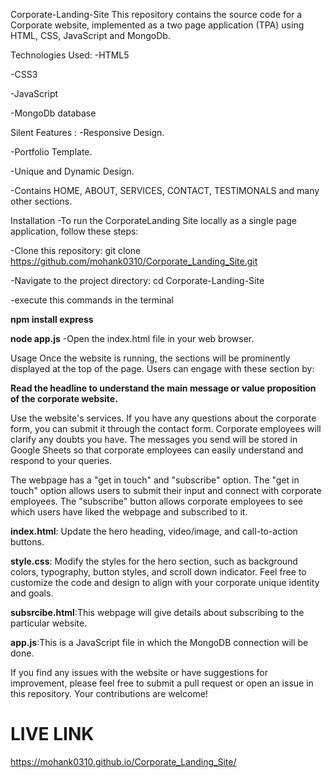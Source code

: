 Corporate-Landing-Site
This repository contains the source code for a Corporate website, implemented as a two page application (TPA) using HTML, CSS, JavaScript and MongoDb.

Technologies Used:
-HTML5

-CSS3

-JavaScript

-MongoDb database

Silent Features :
-Responsive Design.

-Portfolio Template.

-Unique and Dynamic Design.

-Contains HOME, ABOUT, SERVICES, CONTACT, TESTIMONALS and many other sections.

Installation
-To run the CorporateLanding Site locally as a single page application, follow these steps:

-Clone this repository: git clone https://github.com/mohank0310/Corporate_Landing_Site.git

-Navigate to the project directory: cd Corporate-Landing-Site

-execute this commands in the terminal

**npm install express**

**node app.js**
-Open the index.html file in your web browser.

Usage
Once the website is running, the sections will be prominently displayed at the top of the page. Users can engage with these section by:

**Read the headline to understand the main message or value proposition of the corporate website.**

Use the website's services. If you have any questions about the corporate form, you can submit it through the contact form. Corporate employees will clarify any doubts you have. The messages you send will be stored in Google Sheets so that corporate employees can easily understand and respond to your queries.

The webpage has a "get in touch" and "subscribe" option. The "get in touch" option allows users to submit their input and connect with corporate employees. The "subscribe" button allows corporate employees to see which users have liked the webpage and subscribed to it.

**index.html**: Update the hero heading, video/image, and call-to-action buttons.

**style.css**: Modify the styles for the hero section, such as background colors, typography, button styles, and scroll down indicator. Feel free to customize the code and design to align with your corporate unique identity and goals.

**subsrcibe.html**:This webpage will give details about subscribing to the particular website.

**app.js**:This is a JavaScript file in which the MongoDB connection will be done.

If you find any issues with the website or have suggestions for improvement, please feel free to submit a pull request or open an issue in this repository. Your contributions are welcome!


# LIVE LINK
https://mohank0310.github.io/Corporate_Landing_Site/

